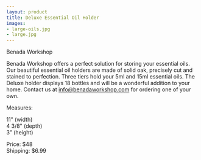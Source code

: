 ```yaml
---
layout: product
title: Deluxe Essential Oil Holder
images:
- large-oils.jpg
- large.jpg
---
```


Benada Workshop


Benada Workshop offers a perfect solution for storing your essential oils. Our beautiful essential oil holders are made of solid oak, precisely cut and stained to perfection. Three tiers hold your 5ml and 15ml essential oils. The Deluxe holder displays 18 bottles and will be a wonderful addition to your home.  Contact us at info@benadaworkshop.com for ordering one of your own.



Measures:  

11" (width)  
4 3/8" (depth)  
3” (height)  

Price: $48  
Shipping: $6.99
